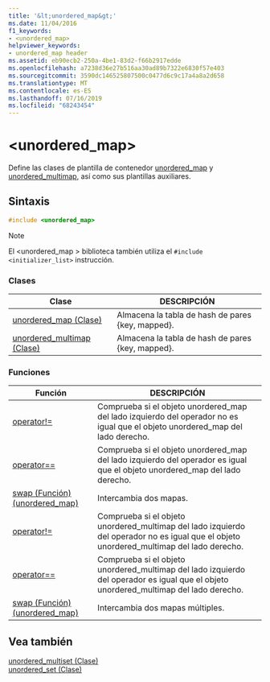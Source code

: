 ```yaml
---
title: '&lt;unordered_map&gt;'
ms.date: 11/04/2016
f1_keywords:
- <unordered_map>
helpviewer_keywords:
- unordered_map header
ms.assetid: eb90ecb2-250a-4be1-83d2-f66b2917edde
ms.openlocfilehash: a7238d36e27b516aa30ad89b7322e6830f57e403
ms.sourcegitcommit: 3590dc146525807500c0477d6c9c17a4a8a2d658
ms.translationtype: MT
ms.contentlocale: es-ES
ms.lasthandoff: 07/16/2019
ms.locfileid: "68243454"
---
```

# <a name="ltunorderedmapgt"></a>&lt;unordered_map&gt;

Define las clases de plantilla de contenedor [unordered_map](../standard-library/unordered-map-class.md) y [unordered_multimap](../standard-library/unordered-multimap-class.md), así como sus plantillas auxiliares.

## <a name="syntax"></a>Sintaxis

```cpp
#include <unordered_map>
```

> [!NOTE]
> El \<unordered_map > biblioteca también utiliza el `#include <initializer_list>` instrucción.

### <a name="classes"></a>Clases

|Clase|DESCRIPCIÓN|
|-|-|
|[unordered_map (Clase)](../standard-library/unordered-map-class.md)|Almacena la tabla de hash de pares {key, mapped}.|
|[unordered_multimap (Clase)](../standard-library/unordered-multimap-class.md)|Almacena la tabla de hash de pares {key, mapped}.|

### <a name="functions"></a>Funciones

|Función|DESCRIPCIÓN|
|-|-|
|[operator!=](../standard-library/unordered-map-operators.md#op_neq)|Comprueba si el objeto unordered_map del lado izquierdo del operador no es igual que el objeto unordered_map del lado derecho.|
|[operator==](../standard-library/unordered-map-operators.md#op_eq_eq)|Comprueba si el objeto unordered_map del lado izquierdo del operador es igual que el objeto unordered_map del lado derecho.|
|[swap (Función) (unordered_map)](../standard-library/unordered-map-functions.md#swap)|Intercambia dos mapas.|
|[operator!=](../standard-library/unordered-map-operators.md#op_neq)|Comprueba si el objeto unordered_multimap del lado izquierdo del operador no es igual que el objeto unordered_multimap del lado derecho.|
|[operator==](../standard-library/unordered-map-operators.md#op_eq_eq)|Comprueba si el objeto unordered_multimap del lado izquierdo del operador es igual que el objeto unordered_multimap del lado derecho.|
|[swap (Función) (unordered_map)](../standard-library/unordered-map-functions.md#swap)|Intercambia dos mapas múltiples.|

## <a name="see-also"></a>Vea también

[unordered_multiset (Clase)](../standard-library/unordered-multiset-class.md)<br/>
[unordered_set (Clase)](../standard-library/unordered-set-class.md)<br/>

